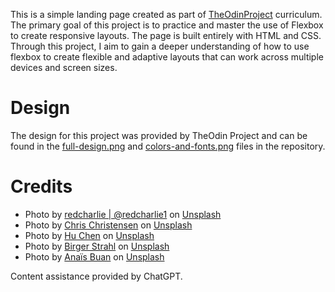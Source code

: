 This is a simple landing page created as part of [TheOdinProject](https://www.theodinproject.com/) curriculum. The primary goal of this project is to practice and master the use of Flexbox to create responsive layouts. The page is built entirely with HTML and CSS. Through this project, I aim to gain a deeper understanding of how to use flexbox to create flexible and adaptive layouts that can work across multiple devices and screen sizes.
# Design
The design for this project was provided by TheOdin Project and can be found in the [full-design.png](./full-design.png) and [colors-and-fonts.png](./colors-and-fonts.png) files in the repository.
# Credits
- Photo by [redcharlie | @redcharlie1](https://unsplash.com/@redcharlie?utm_source=unsplash&utm_medium=referral&utm_content=creditCopyText) on [Unsplash](https://unsplash.com/images/animals/elephant?utm_source=unsplash&utm_medium=referral&utm_content=creditCopyText)
- Photo by [Chris Christensen](https://unsplash.com/ja/@chris2x?utm_source=unsplash&utm_medium=referral&utm_content=creditCopyText) on [Unsplash](https://unsplash.com/photos/P4vkOwEav7I?utm_source=unsplash&utm_medium=referral&utm_content=creditCopyText)
- Photo by [Hu Chen](https://unsplash.com/@huchenme?utm_source=unsplash&utm_medium=referral&utm_content=creditCopyText) on [Unsplash](https://unsplash.com/photos/3yd8oXGoLqM?utm_source=unsplash&utm_medium=referral&utm_content=creditCopyText)
- Photo by [Birger Strahl](https://unsplash.com/@bist31?utm_source=unsplash&utm_medium=referral&utm_content=creditCopyText) on [Unsplash](https://unsplash.com/photos/YSUFN3QwUqg?utm_source=unsplash&utm_medium=referral&utm_content=creditCopyText)
- Photo by [Anaïs Buan](https://unsplash.com/@anais_fait_de_lart?utm_source=unsplash&utm_medium=referral&utm_content=creditCopyText) on [Unsplash](https://unsplash.com/photos/mQ1P4zxSF1A?utm_source=unsplash&utm_medium=referral&utm_content=creditCopyText)

Content assistance provided by ChatGPT.
  
